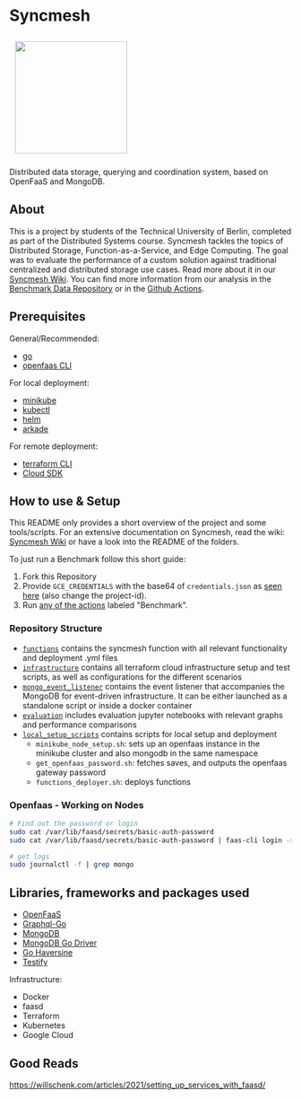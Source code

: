 # Syncmesh

<img src="https://github.com/DSPJ2021/syncmesh/raw/main/images/syncmesh_logo.png" align="middle"
width="200" hspace="10" vspace="10">

Distributed data storage, querying and coordination system, based on OpenFaaS and MongoDB.

## About

This is a project by students of the Technical University of Berlin, completed as part of the Distributed Systems
course. Syncmesh tackles the topics of Distributed Storage, Function-as-a-Service, and Edge Computing. The goal was to
evaluate the performance of a custom solution against traditional centralized and distributed storage use cases. Read
more about it in our [Syncmesh Wiki](https://github.com/DSPJ2021/syncmesh/wiki). You can find more information from our analysis in
the [Benchmark Data Repository](https://github.com/DSPJ2021/benchmark-data) or in
the [Github Actions](https://github.com/dos-group/syncmesh/actions).

## Prerequisites

General/Recommended:

- [go](https://golang.org/doc/install)
- [openfaas CLI](https://docs.openfaas.com/cli/install/)

For local deployment:

- [minikube](https://minikube.sigs.k8s.io/docs/start/)
- [kubectl](https://kubernetes.io/docs/tasks/tools/)
- [helm](https://helm.sh/docs/intro/install/)
- [arkade](https://github.com/alexellis/arkade#get-arkade)

For remote deployment:

- [terraform CLI](https://learn.hashicorp.com/tutorials/terraform/install-cli)
- [Cloud SDK](https://cloud.google.com/sdk/docs/install)

## How to use & Setup

This README only provides a short overview of the project and some tools/scripts.
For an extensive documentation on Syncmesh, read the wiki: [Syncmesh Wiki](https://github.com/DSPJ2021/syncmesh/wiki) or have a look into the README of the folders.

To just run a Benchmark follow this short guide:

1. Fork this Repository
2. Provide `GCE_CREDENTIALS` with the base64 of `credentials.json` as [seen here](https://github.com/DSPJ2021/syncmesh/wiki/Cloud-infrastructure-setup/) (also change the project-id).
3. Run [any of the actions](https://github.com/dos-group/syncmesh/actions) labeled "Benchmark".

### Repository Structure

- [`functions`](/functions) contains the syncmesh function with all relevant functionality and deployment .yml files
- [`infrastructure`](/infrastructure) contains all terraform cloud infrastructure setup and test scripts, as well as configurations for the different scenarios
- [`mongo_event_listener`](/mongo_event_listener) contains the event listener that accompanies the MongoDB for event-driven infrastructure. It can be either launched as a standalone script or inside a docker container
- [`evaluation`](/evaluation) includes evaluation jupyter notebooks with relevant graphs and performance comparisons
- [`local_setup_scripts`](/local_setup_scripts) contains scripts for local setup and deployment
  - `minikube_node_setup.sh`: sets up an openfaas instance in the minikube cluster and also mongodb in the same namespace
  - `get_openfaas_password.sh`: fetches saves, and outputs the openfaas gateway password
  - `functions_deployer.sh`: deploys functions

### Openfaas - Working on Nodes

```bash
# Find out the password or login
sudo cat /var/lib/faasd/secrets/basic-auth-password
sudo cat /var/lib/faasd/secrets/basic-auth-password | faas-cli login -s

# get logs
sudo journalctl -f | grep mongo
```

## Libraries, frameworks and packages used

- [OpenFaaS](https://github.com/openfaas)
- [Graphql-Go](https://github.com/graphql-go/graphql)
- [MongoDB](https://www.mongodb.com/)
- [MongoDB Go Driver](https://pkg.go.dev/go.mongodb.org/mongo-driver#section-readme)
- [Go Haversine](https://github.com/umahmood/haversine)
- [Testify](https://github.com/stretchr/testify)

Infrastructure:

- Docker
- faasd
- Terraform
- Kubernetes
- Google Cloud

## Good Reads

https://willschenk.com/articles/2021/setting_up_services_with_faasd/
